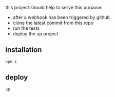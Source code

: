 this project should help to serve this purpose:

- after a webhook has been triggered by github
- clone the latest commit from this repo
- run the tests
- deploy the up project


## installation

```
npm i
```

## deploy

```
up
```
